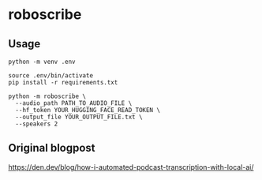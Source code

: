 # roboscribe

## Usage
`python -m venv .env`
```
source .env/bin/activate
pip install -r requirements.txt
```
```
python -m roboscribe \
  --audio_path PATH_TO_AUDIO_FILE \
  --hf_token YOUR_HUGGING_FACE_READ_TOKEN \
  --output_file YOUR_OUTPUT_FILE.txt \
  --speakers 2
```


## Original blogpost
https://den.dev/blog/how-i-automated-podcast-transcription-with-local-ai/
